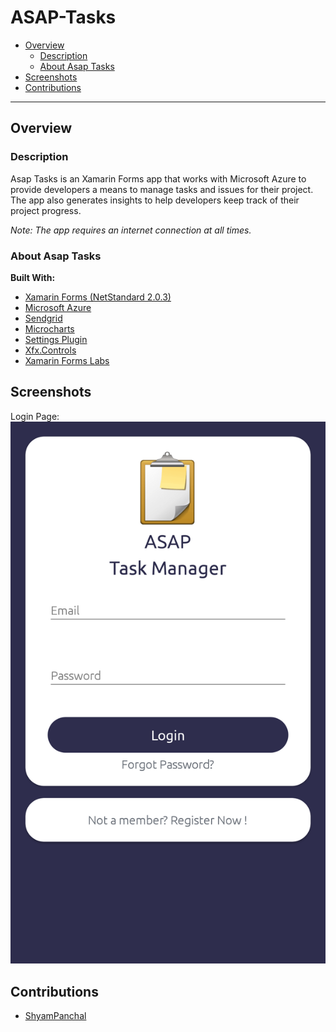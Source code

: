 # ASAP-Tasks

 - [Overview](#overview)
     - [Description](#description)
	 - [About Asap Tasks](#about-asap-tasks)
 - [Screenshots](#screenshots)
 - [Contributions](#contributions)

-----

## Overview

### Description

Asap Tasks is an Xamarin Forms app that works with Microsoft Azure to provide developers a means to manage tasks and issues for their project. The app also generates insights to help developers keep track of their project progress.

*Note: The app requires an internet connection at all times.*

### About Asap Tasks

**Built With:**

* [Xamarin Forms (NetStandard 2.0.3)](https://docs.microsoft.com/en-us/xamarin/xamarin-forms/)
* [Microsoft Azure](https://azure.microsoft.com/en-us/)
* [Sendgrid](https://sendgrid.com/)
* [Microcharts](https://github.com/aloisdeniel/Microcharts)
* [Settings Plugin](https://github.com/jamesmontemagno/SettingsPlugin)
* [Xfx.Controls](https://github.com/XamFormsExtended/Xfx.Controls/blob/master/readme.md#ios)
* [Xamarin Forms Labs](https://github.com/XLabs/Xamarin-Forms-Labs)

## Screenshots
Login Page:
![Login Page](Screenshots/LoginPage.png)

## Contributions

* [ShyamPanchal](https://github.com/ShyamPanchal)
